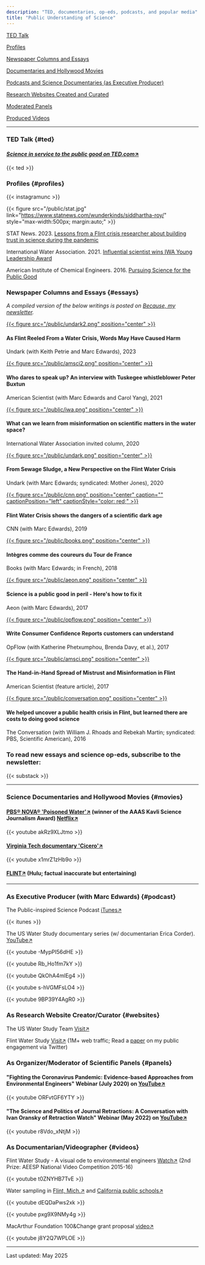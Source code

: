 ```yaml
---
description: "TED, documentaries, op-eds, podcasts, and popular media"
title: "Public Understanding of Science"
---
```


[TED Talk](#ted)

[Profiles](#profiles)

[Newspaper Columns and Essays](#essays)

[Documentaries and Hollywood Movies](#movies)

[Podcasts and Science Documentaries (as Executive Producer)](#podcast)

[Research Websites Created and Curated](#websites)

[Moderated Panels](#panels)

[Produced Videos](#videos)

------

### TED Talk {#ted}

#### [*Science in service to the public good on TED.com*↗](https://www.ted.com/talks/siddhartha_roy_science_in_service_to_the_public_good?language=en) 

{{< ted >}}

### Profiles {#profiles}

{{< instagramunc >}}

{{< figure src="/public/stat.jpg" link="https://www.statnews.com/wunderkinds/siddhartha-roy/" style="max-width:500px; margin:auto;" >}}

STAT News. 2023. [Lessons from a Flint crisis researcher about building trust in science during the pandemic](https://www.statnews.com/2021/11/18/flint-water-science-trust-covid19/)

International Water Association. 2021. [Influential scientist wins IWA Young Leadership Award](https://iwa-network.org/press/influential-scientist-wins-iwa-young-leadership-award/)

American Institute of Chemical Engineers. 2016. [Pursuing Science for the Public Good](https://www.aiche.org/resources/publications/cep/2016/december/profile-pursuing-science-public-good)

### Newspaper Columns and Essays {#essays}

*A compiled version of the below writings is posted on [Because, my newsletter](https://siddhartharoy.substack.com/).*

[{{< figure src="/public/undark2.png" position="center" >}}](https://undark.org/2023/03/30/as-flint-reeled-from-a-water-crisis-words-may-have-caused-harm/)
#### As Flint Reeled From a Water Crisis, Words May Have Caused Harm
Undark (with Keith Petrie and Marc Edwards), 2023

[{{< figure src="/public/amsci2.png" position="center" >}}](https://www.americanscientist.org/article/who-dares-to-speak-up)
#### Who dares to speak up? An interview with Tuskegee whistleblower Peter Buxtun
American Scientist (with Marc Edwards and Carol Yang), 2021

[{{< figure src="/public/iwa.png" position="center" >}}](https://iwa-network.org/what-can-we-learn-from-misinformation-on-scientific-matters-in-the-water-space/)
#### What can we learn from misinformation on scientific matters in the water space? 
International Water Association invited column, 2020

[{{< figure src="/public/undark.png" position="center" >}}](https://undark.org/2020/09/17/flint-water-crisis-sewage/)
#### From Sewage Sludge, a New Perspective on the Flint Water Crisis
Undark (with Marc Edwards; syndicated: Mother Jones), 2020

[{{< figure src="/public/cnn.png" position="center" caption="" captionPosition="left" captionStyle="color: red;" >}}](https://edition.cnn.com/2019/03/14/opinions/flint-water-myths-scientific-dark-age-roy-edwards/index.html)
#### Flint Water Crisis shows the dangers of a scientific dark age
CNN (with Marc Edwards), 2019

[{{< figure src="/public/books.png" position="center" >}}](https://www.books.fr/integres-coureurs-tour-de-france/)
#### Intègres comme des coureurs du Tour de France
Books (with Marc Edwards; in French), 2018

[{{< figure src="/public/aeon.png" position="center" >}}](https://aeon.co/essays/science-is-a-public-good-in-peril-heres-how-to-fix-it)
#### Science is a public good in peril - Here's how to fix it 
Aeon (with Marc Edwards), 2017

[{{< figure src="/public/opflow.png" position="center" >}}](https://awwa.onlinelibrary.wiley.com/doi/10.5991/OPF.2017.43.0010)
#### Write Consumer Confidence Reports customers can understand 
OpFlow (with Katherine Phetxumphou, Brenda Davy, et al.), 2017

[{{< figure src="/public/amsci.png" position="center" >}}](https://www.americanscientist.org/article/the-hand-in-hand-spread-of-mistrust-and-misinformation-in-flint)
#### The Hand-in-Hand Spread of Mistrust and Misinformation in Flint
American Scientist (feature article), 2017

[{{< figure src="/public/conversation.png" position="center" >}}](https://theconversation.com/we-helped-uncover-a-public-health-crisis-in-flint-but-learned-there-are-costs-to-doing-good-science-54227)
#### We helped uncover a public health crisis in Flint, but learned there are costs to doing good science
The Conversation (with William J. Rhoads and Rebekah Martin; syndicated: PBS, Scientific American), 2016

### To read new essays and science op-eds, subscribe to the newsletter:

{{< substack >}}

------

### Science Documentaries and Hollywood Movies {#movies}

#### [PBS® NOVA® 'Poisoned Water'↗](https://www.pbs.org/video/3001355667/) (winner of the AAAS Kavli Science Journalism Award)  [Netflix↗](https://www.netflix.com/title/81121185) 

{{< youtube akRz9XLJtmo >}}

#### [Virginia Tech documentary 'Cicero'↗](https://www.youtube.com/watch?v=x1mrZ1zHb9o)

{{< youtube x1mrZ1zHb9o >}}

#### [FLINT↗](https://www.imdb.com/title/tt6397426/) (Hulu; factual inaccurate but entertaining)

------

### As Executive Producer (with Marc Edwards) {#podcast}

The Public-inspired Science Podcast [iTunes↗](https://podcasts.apple.com/us/podcast/public-inspired-science/id1473322295) 

{{< itunes >}}

The US Water Study documentary series (w/ documentarian Erica Corder). [YouTube↗](https://www.youtube.com/playlist?list=PLoK83kxXhwqEB3cJiiA-NwGTLYkwBx4N3)

{{< youtube -MypPI56dHE >}}

{{< youtube Rb_Ho1fm7kY >}}

{{< youtube QkOhA4mlEg4 >}}

{{< youtube s-hVGMFsLO4 >}}

{{< youtube 9BP39Y4AgR0 >}}

### As Research Website Creator/Curator {#websites}

The US Water Study Team [Visit↗](www.uswaterstudy.org)

Flint Water Study [Visit↗](www.flintwaterstudy.org)  (1M+ web traffic; Read a [paper](https://doi.org/10.1177/1075547017751948) on my public engagement via Twitter)

### As Organizer/Moderator of Scientific Panels {#panels}

#### "Fighting the Coronavirus Pandemic: Evidence-based Approaches from Environmental Engineers" Webinar (July 2020) on [YouTube↗](https://www.youtube.com/watch?v=ORFvtGF6YTY)

{{< youtube ORFvtGF6YTY >}}

#### "The Science and Politics of Journal Retractions: A Conversation with Ivan Oransky of Retraction Watch" Webinar (May 2022) on [YouTube↗](https://www.youtube.com/watch?v=r8Vdo_xNtjM)

{{< youtube r8Vdo_xNtjM >}}

### As Documentarian/Videographer {#videos}

Flint Water Study - A visual ode to environmental engineers [Watch↗](https://www.youtube.com/watch?v=t0ZNYHB7TvE) (2nd Prize: AEESP National Video Competition 2015-16)

{{< youtube t0ZNYHB7TvE >}}

Water sampling in [Flint, Mich.↗](https://youtu.be/dEQDaPws2xk) and [California public schools↗](https://youtu.be/pxg9X9NMy4g)

{{< youtube dEQDaPws2xk >}}

{{< youtube pxg9X9NMy4g >}}

MacArthur Foundation 100&Change grant proposal [video↗](https://youtu.be/j8Y2Q7WPLOE)

{{< youtube j8Y2Q7WPLOE >}}

------

Last updated: May 2025
